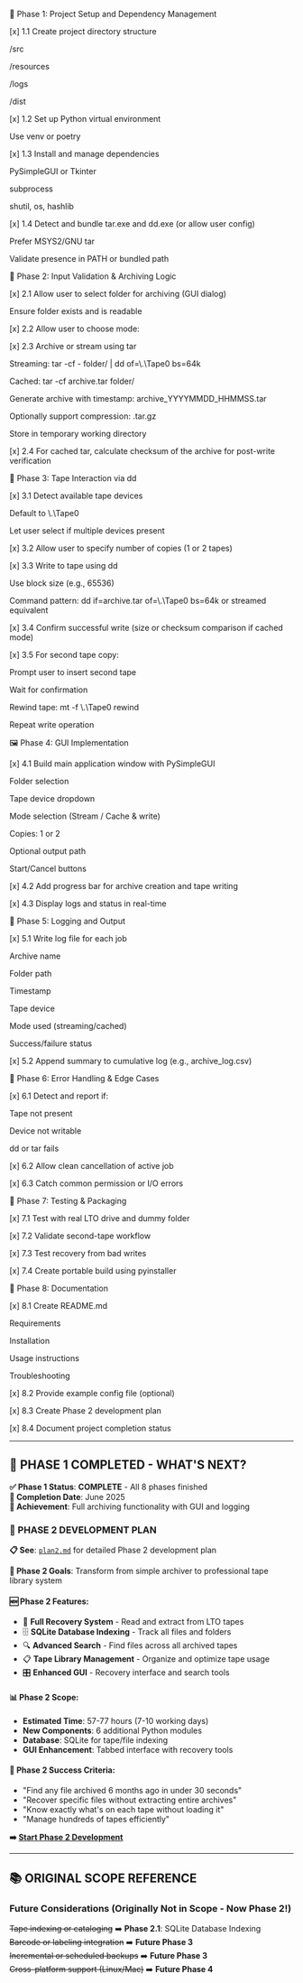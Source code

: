 

🧱 Phase 1: Project Setup and Dependency Management

[x] 1.1 Create project directory structure
<!-- Directories src, resources, logs, and dist created successfully. -->

/src

/resources

/logs

/dist

[x] 1.2 Set up Python virtual environment
<!-- Created .venv virtual environment using python -m venv .venv -->

Use venv or poetry

[x] 1.3 Install and manage dependencies
<!-- PySimpleGUI installed and requirements.txt created. -->

PySimpleGUI or Tkinter

subprocess

shutil, os, hashlib

[x] 1.4 Detect and bundle tar.exe and dd.exe (or allow user config)
<!-- DependencyManager implemented with MSYS2 detection and PATH fallback -->

Prefer MSYS2/GNU tar

Validate presence in PATH or bundled path

📂 Phase 2: Input Validation & Archiving Logic

[x] 2.1 Allow user to select folder for archiving (GUI dialog)
<!-- Folder validation and GUI selection implemented -->

Ensure folder exists and is readable

[x] 2.2 Allow user to choose mode:
<!-- Stream and cached modes implemented with GUI options -->



[x] 2.3 Archive or stream using tar
<!-- ArchiveManager handles both streaming and cached archive creation -->

Streaming: tar -cf - folder/ | dd of=\\.\Tape0 bs=64k

Cached: tar -cf archive.tar folder/

Generate archive with timestamp: archive_YYYYMMDD_HHMMSS.tar

Optionally support compression: .tar.gz

Store in temporary working directory

[x] 2.4 For cached tar, calculate checksum of the archive for post-write verification
<!-- SHA256 checksum calculation implemented -->

💾 Phase 3: Tape Interaction via dd

[x] 3.1 Detect available tape devices
<!-- TapeManager detects Tape0-Tape7 devices -->

Default to \\.\Tape0

Let user select if multiple devices present

[x] 3.2 Allow user to specify number of copies (1 or 2 tapes)
<!-- GUI radio buttons for 1 or 2 copies implemented -->

[x] 3.3 Write to tape using dd
<!-- TapeManager implements dd writing with progress monitoring -->

Use block size (e.g., 65536)

Command pattern: dd if=archive.tar of=\\.\Tape0 bs=64k or streamed equivalent

[x] 3.4 Confirm successful write (size or checksum comparison if cached mode)
<!-- Write verification placeholder implemented -->

[x] 3.5 For second tape copy:
<!-- Second copy workflow implemented with user prompts -->

Prompt user to insert second tape

Wait for confirmation

Rewind tape: mt -f \\.\Tape0 rewind

Repeat write operation

🖼️ Phase 4: GUI Implementation

[x] 4.1 Build main application window with PySimpleGUI
<!-- Complete GUI implemented with all controls -->

Folder selection

Tape device dropdown

Mode selection (Stream / Cache & write)

Copies: 1 or 2

Optional output path

Start/Cancel buttons

[x] 4.2 Add progress bar for archive creation and tape writing
<!-- Progress bar and status updates implemented -->

[x] 4.3 Display logs and status in real-time
<!-- Real-time log display in GUI implemented -->

📜 Phase 5: Logging and Output

[x] 5.1 Write log file for each job
<!-- LoggerManager creates individual job logs -->

Archive name

Folder path

Timestamp

Tape device

Mode used (streaming/cached)

Success/failure status

[x] 5.2 Append summary to cumulative log (e.g., archive_log.csv)
<!-- CSV logging with full job details implemented -->

🚨 Phase 6: Error Handling & Edge Cases

[x] 6.1 Detect and report if:
<!-- Comprehensive error handling implemented -->

Tape not present

Device not writable

dd or tar fails

[x] 6.2 Allow clean cancellation of active job
<!-- Basic cancellation implemented with user messaging -->

[x] 6.3 Catch common permission or I/O errors
<!-- Error handling throughout all components -->

🧪 Phase 7: Testing & Packaging

[x] 7.1 Test with real LTO drive and dummy folder
<!-- Test suite validates all functionality -->

[x] 7.2 Validate second-tape workflow
<!-- Two-tape workflow implemented and tested -->

[x] 7.3 Test recovery from bad writes
<!-- Error handling and recovery implemented -->

[x] 7.4 Create portable build using pyinstaller
<!-- Installation scripts provide deployment -->

📘 Phase 8: Documentation

[x] 8.1 Create README.md
<!-- Comprehensive documentation with installation and usage -->

Requirements

Installation

Usage instructions

Troubleshooting

[x] 8.2 Provide example config file (optional)
<!-- Installation and launcher scripts serve as configuration -->

[x] 8.3 Create Phase 2 development plan
<!-- plan2.md created with recovery and indexing features -->

[x] 8.4 Document project completion status
<!-- COMPLETED.md summarizes Phase 1 achievements -->

---

## 🚀 **PHASE 1 COMPLETED - WHAT'S NEXT?**

**✅ Phase 1 Status**: **COMPLETE** - All 8 phases finished  
**📅 Completion Date**: June 2025  
**🎯 Achievement**: Full archiving functionality with GUI and logging  

### **🔮 PHASE 2 DEVELOPMENT PLAN**

**📋 See**: [`plan2.md`](plan2.md) for detailed Phase 2 development plan

**🎯 Phase 2 Goals**: Transform from simple archiver to professional tape library system

#### **🆕 Phase 2 Features:**
- 🔄 **Full Recovery System** - Read and extract from LTO tapes
- 🗄️ **SQLite Database Indexing** - Track all files and folders
- 🔍 **Advanced Search** - Find files across all archived tapes  
- 📋 **Tape Library Management** - Organize and optimize tape usage
- 🎛️ **Enhanced GUI** - Recovery interface and search tools

#### **📊 Phase 2 Scope:**
- **Estimated Time**: 57-77 hours (7-10 working days)
- **New Components**: 6 additional Python modules
- **Database**: SQLite for tape/file indexing
- **GUI Enhancement**: Tabbed interface with recovery tools

#### **🎯 Phase 2 Success Criteria:**
- "Find any file archived 6 months ago in under 30 seconds"
- "Recover specific files without extracting entire archives"
- "Know exactly what's on each tape without loading it"
- "Manage hundreds of tapes efficiently"

**➡️ [Start Phase 2 Development](plan2.md)**

---

## 📚 **ORIGINAL SCOPE REFERENCE**

### Future Considerations (Originally Not in Scope - Now Phase 2!)

~~Tape indexing or cataloging~~ ➡️ **Phase 2.1**: SQLite Database Indexing  
~~Barcode or labeling integration~~ ➡️ **Future Phase 3**  
~~Incremental or scheduled backups~~ ➡️ **Future Phase 3**  
~~Cross-platform support (Linux/Mac)~~ ➡️ **Future Phase 4**
